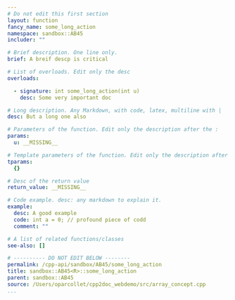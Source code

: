 ```yaml
---
# Do not edit this first section
layout: function
fancy_name: some_long_action
namespace: sandbox::AB45
includer: ""

# Brief description. One line only.
brief: A breif descp is critical

# List of overloads. Edit only the desc
overloads:

  - signature: int some_long_action(int u)
    desc: Some very important doc

# Long description. Any Markdown, with code, latex, multiline with |
desc: But a long one also

# Parameters of the function. Edit only the description after the :
params:
  u: __MISSING__

# Template parameters of the function. Edit only the description after the :
tparams:
  {}

# Desc of the return value
return_value: __MISSING__

# Code example. desc: any markdown to explain it.
example:
  desc: A good example
  code: int a = 0; // profound piece of codd
  comment: ""

# A list of related functions/classes
see-also: []

# ---------- DO NOT EDIT BELOW --------
permalink: /cpp-api/sandbox/AB45/some_long_action
title: sandbox::AB45<R>::some_long_action
parent: sandbox::AB45
source: /Users/oparcollet/cpp2doc_webdemo/src/array_concept.cpp
...
```


